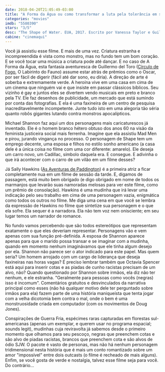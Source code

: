 ```yaml
---
date: 2018-04-20T21:05:49-03:00
title: "A Forma da Água ou como transformar a luta pela tolerância em sessão da tarde com água e açúcar"
categories: "movies"
imdb: "5580390"
stars: "3/5"
desc: "The Shape of Water. EUA, 2017. Escrito por Vanessa Taylor e Guillermo del Toro (a partir de sua história), dirigido por Guillermo del Toro. Com Sally Hawkins, Octavia Spencer, Michael Shannon e Richard Jenkins."
cabine: "cinemaqui"
---
```

Você já assistiu esse filme. E mais de uma vez. Criatura estranha e incompreendida é vista como monstro, mas no fundo tem um bom coração. E se você tocar uma música a criatura pode até dançar. E no caso de A Forma da Água, esta fantasia aventuresca de Guillermo del Toro ([Círculo de Fogo](/circulo-de-fogo), O Labirinto do Fauno) assume estar atrás de prêmios como o Oscar, por ser fácil de digerir (fácil até dar sono, eu diria). A direção de arte é soberba e extremamente verde. A heroína vive em uma casa em cima de um cinema que ninguém vai e que insiste em passar clássicos bíblicos. Seu vizinho é gay e juntos eles se divertem vendo musicais em preto e branco pela TV. Ele faz desenhos de publicidade, um mercado que está sumindo por conta das fotografias. E ela é uma faxineira de um centro de pesquisa inacreditavelmente incompetente. Junte tudo isto em uma alegoria tão séria quanto robôs gigantes lutando contra monstros apocalípticos.

Michael Shannon faz aqui um dos personagens mais caricaturescos já inventado. Ele é o homem branco hétero obtuso dos anos 60 na visão da feminista justiceira social mais ferrenha. Imagine que ela assistiu Mad Men e pirou, jurando vingança no processo. O personagem de Shape tem um emprego decente, uma esposa e filhos no estilo sonho americano (a casa dele é a única coisa no filme com uma cor diferente: amarelo). Ele deseja um carro novo, um Cadillac, símbolo daquela era. E consegue. E adivinha o que irá acontecer com o carro de um vilão em um filme desses?

Já Sally Hawkins ([As Aventuras de Paddington](/as-aventuras-de-paddington)) é a primeira atriz a ficar completamente nua em um filme de sessão da tarde. E, digamos de passagem, está muito bem obrigado (e digo obrigado em nome de todos os marmanjos que levarão suas namoradas melosas para ver este filme, como um prêmio de consolação). Hawkins é uma mudinha que irá levar uma indicação pelo seu trabalho em cima de uma personagem vazia, enigmática como todos os outros no filme. Me diga uma cena em que você se lembra da expressão de Hawkins no filme que sintetize sua personagem e o que ela sofre. Ela sequer é a narradora. Ela não tem voz nem onisciente; em seu lugar temos um narrador de romance.

No fundo vamos percebendo que são todos estereótipos que representam exatamente o que eles deveriam representar. Personagens vão e vem apenas com sua função pré-definida. A esposa de Shannon aparece apenas para que o marido possa transar e se imaginar com a mudinha, quando em momento nenhum imaginávamos que ele tinha algum desejo por ela. Shannon não parece ser o ator indicado para este papel. Mas quem seria? Um homem arrojado com um cargo de liderança que deseja faxineiras nas horas vagas? É preciso lembrar também que Octavia Spencer está aqui para inserir cotas e as piadas de cunho racistas precisam de um alvo, não? Quando questionado por Shannon sobre irmãos, ela diz não ter nenhum, e ele estranha. "Geralmente para pessoas como vocês (negras) isso é incomum". Comentários gratuitos e desvinculados da narrativa principal como esses (não há qualquer motivo dele ter perguntado sobre irmãos para ela) fazem parte de uma história maniqueísta que tenta jogar com a velha dicotomia bem contra o mal, onde o bem é uma monstruosidade criada em computador (com os movimentos de Doug Jones).

Conspirações de Guerra Fria, espécimes raras capturadas em florestas sul-americanas (apenas um exemplar, e querem usar no programa espacial; sounds legit), mudinhas cuja reviravolta já sabemos desde o primeiro momento que olhamos para seu pescoço, negras que preenchem cotas e são alvo de piadas racistas, brancos que preenchem cota e são alvos de ódio SJW. O pacote é vasto de personas, mas não há nenhum personagem tridimensional nesta história que é mais um conto romantizado sobre um amor "impossível" entre dois outcasts (o filme é recheado de mais alguns). Enfim, se você gosta de verde e nostalgia, talvez esse filme seja para você. Do contrário...
